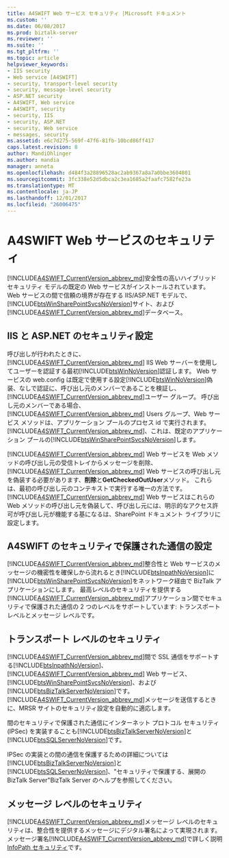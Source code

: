 ```yaml
---
title: A4SWIFT Web サービス セキュリティ |Microsoft ドキュメント
ms.custom: ''
ms.date: 06/08/2017
ms.prod: biztalk-server
ms.reviewer: ''
ms.suite: ''
ms.tgt_pltfrm: ''
ms.topic: article
helpviewer_keywords:
- IIS security
- Web service [A4SWIFT]
- security, transport-level security
- security, message-level security
- ASP.NET security
- A4SWIFT, Web service
- A4SWIFT, security
- security, IIS
- security, ASP.NET
- security, Web service
- messages, security
ms.assetid: e6c7d275-569f-47f6-81fb-10bcd86ff417
caps.latest.revision: 8
author: MandiOhlinger
ms.author: mandia
manager: anneta
ms.openlocfilehash: d484f3a28896528ac2ab9367a8a7a0bbe3604801
ms.sourcegitcommit: 3fc338e52d5dbca2c3ea1685a2faafc7582fe23a
ms.translationtype: MT
ms.contentlocale: ja-JP
ms.lasthandoff: 12/01/2017
ms.locfileid: "26006475"
---
```

# <a name="a4swift-web-service-security"></a>A4SWIFT Web サービスのセキュリティ
[!INCLUDE[A4SWIFT_CurrentVersion_abbrev_md](../../includes/a4swift-currentversion-abbrev-md.md)]安全性の高いハイブリッド セキュリティ モデルの既定の Web サービスがインストールされています。 Web サービスの間で信頼の境界が存在する IIS/ASP.NET モデルで、[!INCLUDE[btsWinSharePointSvcsNoVersion](../../includes/btswinsharepointsvcsnoversion-md.md)]サイト、および[!INCLUDE[A4SWIFT_CurrentVersion_abbrev_md](../../includes/a4swift-currentversion-abbrev-md.md)]データベース。  
  
## <a name="iis-and-aspnet-security-settings"></a>IIS と ASP.NET のセキュリティ設定  
 呼び出しが行われたときに、 [!INCLUDE[A4SWIFT_CurrentVersion_abbrev_md](../../includes/a4swift-currentversion-abbrev-md.md)] IIS Web サーバーを使用してユーザーを認証する最初[!INCLUDE[btsWinNoVersion](../../includes/btswinnoversion-md.md)]認証します。 Web サービスの web.config は既定で使用する設定[!INCLUDE[btsWinNoVersion](../../includes/btswinnoversion-md.md)]偽装、なしで認証に、呼び出し元のメンバーであることを検証し、[!INCLUDE[A4SWIFT_CurrentVersion_abbrev_md](../../includes/a4swift-currentversion-abbrev-md.md)]ユーザー グループ。 呼び出し元のメンバーである場合、 [!INCLUDE[A4SWIFT_CurrentVersion_abbrev_md](../../includes/a4swift-currentversion-abbrev-md.md)] Users グループ、Web サービス メソッドは、アプリケーション プールのプロセス id で実行されます。 [!INCLUDE[A4SWIFT_CurrentVersion_abbrev_md](../../includes/a4swift-currentversion-abbrev-md.md)]、これは、既定のアプリケーション プールの[!INCLUDE[btsWinSharePointSvcsNoVersion](../../includes/btswinsharepointsvcsnoversion-md.md)]します。  
  
 [!INCLUDE[A4SWIFT_CurrentVersion_abbrev_md](../../includes/a4swift-currentversion-abbrev-md.md)] Web サービスを Web メソッドの呼び出し元の受信トレイからメッセージを削除、 [!INCLUDE[A4SWIFT_CurrentVersion_abbrev_md](../../includes/a4swift-currentversion-abbrev-md.md)] Web サービスの呼び出し元を偽装する必要があります、**削除**と**GetCheckedOutUser**メソッド。 これらは、最初の呼び出し元のコンテキストで実行する唯一の方法です。 [!INCLUDE[A4SWIFT_CurrentVersion_abbrev_md](../../includes/a4swift-currentversion-abbrev-md.md)] Web サービスはこれらの Web メソッドの呼び出し元を偽装して、呼び出し元には、明示的なアクセス許可が呼び出し元が機能する基になるは、SharePoint ドキュメント ライブラリに設定します。  
  
## <a name="a4swift-secure-communication-settings"></a>A4SWIFT のセキュリティで保護された通信の設定  
[!INCLUDE[A4SWIFT_CurrentVersion_abbrev_md](../../includes/a4swift-currentversion-abbrev-md.md)]整合性と Web サービスのメッセージの機密性を確保しから流れるとき[!INCLUDE[btsInpathNoVersion](../../includes/btsinpathnoversion-md.md)]に[!INCLUDE[btsWinSharePointSvcsNoVersion](../../includes/btswinsharepointsvcsnoversion-md.md)]をネットワーク経由で BizTalk アプリケーションにします。 最高レベルのセキュリティを提供する[!INCLUDE[A4SWIFT_CurrentVersion_abbrev_md](../../includes/a4swift-currentversion-abbrev-md.md)]アプリケーション間でセキュリティで保護された通信の 2 つのレベルをサポートしています: トランスポート レベルとメッセージ レベルです。  
  
## <a name="transport-level-security"></a>トランスポート レベルのセキュリティ  
[!INCLUDE[A4SWIFT_CurrentVersion_abbrev_md](../../includes/a4swift-currentversion-abbrev-md.md)]間で SSL 通信をサポートする[!INCLUDE[btsInpathNoVersion](../../includes/btsinpathnoversion-md.md)]、 [!INCLUDE[A4SWIFT_CurrentVersion_abbrev_md](../../includes/a4swift-currentversion-abbrev-md.md)] Web サービス、 [!INCLUDE[btsWinSharePointSvcsNoVersion](../../includes/btswinsharepointsvcsnoversion-md.md)]、および[!INCLUDE[btsBizTalkServerNoVersion](../../includes/btsbiztalkservernoversion-md.md)]です。 [!INCLUDE[A4SWIFT_CurrentVersion_abbrev_md](../../includes/a4swift-currentversion-abbrev-md.md)]メッセージを送信するときに、MRSR サイトのセキュリティ設定を自動的に適応します。  
  
 間のセキュリティで保護された通信にインターネット プロトコル セキュリティ (IPSec) を実装することも[!INCLUDE[btsBizTalkServerNoVersion](../../includes/btsbiztalkservernoversion-md.md)]と[!INCLUDE[btsSQLServerNoVersion](../../includes/btssqlservernoversion-md.md)]です。  
  
 IPSec の実装との間の通信を保護するための詳細については[!INCLUDE[btsBizTalkServerNoVersion](../../includes/btsbiztalkservernoversion-md.md)]と[!INCLUDE[btsSQLServerNoVersion](../../includes/btssqlservernoversion-md.md)]、"セキュリティで保護する、展開の BizTalk Server"BizTalk Server のヘルプを参照してください。  
  
  
## <a name="message-level-security"></a>メッセージ レベルのセキュリティ  
[!INCLUDE[A4SWIFT_CurrentVersion_abbrev_md](../../includes/a4swift-currentversion-abbrev-md.md)]メッセージ レベルのセキュリティは、整合性を提供するメッセージにデジタル署名によって実現されます。 メッセージ署名[!INCLUDE[A4SWIFT_CurrentVersion_abbrev_md](../../includes/a4swift-currentversion-abbrev-md.md)]で詳しく説明[InfoPath セキュリティ](../../adapters-and-accelerators/accelerator-swift/infopath-security.md)です。